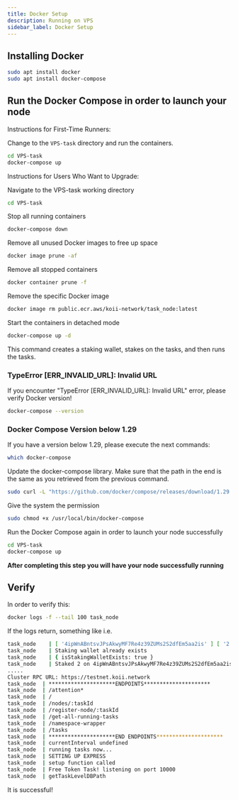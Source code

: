 ```yaml
---
title: Docker Setup
description: Running on VPS
sidebar_label: Docker Setup
---
```


## **Installing Docker**

```sh
sudo apt install docker
sudo apt install docker-compose
```

## Run the Docker Compose in order to launch your node

Instructions for First-Time Runners:

Change to the `VPS-task` directory and run the containers.

```sh
cd VPS-task
docker-compose up
```

Instructions for Users Who Want to Upgrade:

Navigate to the VPS-task working directory

```sh
cd VPS-task
```

Stop all running containers

```sh
docker-compose down
```

Remove all unused Docker images to free up space

```sh
docker image prune -af
```

Remove all stopped containers

```sh
docker container prune -f
```

Remove the specific Docker image

```sh
docker image rm public.ecr.aws/koii-network/task_node:latest
```

Start the containers in detached mode

```sh
docker-compose up -d
```

This command creates a staking wallet, stakes on the tasks, and then runs the tasks.

### TypeError [ERR_INVALID_URL]: Invalid URL

If you encounter "TypeError [ERR_INVALID_URL]: Invalid URL" error, please verify Docker version!

```sh
docker-compose --version
```

### Docker Compose Version below 1.29

If you have a version below 1.29, please execute the next commands:

```sh
which docker-compose
```

Update the docker-compose library. Make sure that the path in the end is the same as you retrieved from the previous command.

```sh
sudo curl -L "https://github.com/docker/compose/releases/download/1.29.2/docker-compose-$(uname -s)-$(uname -m)" -o /usr/local/bin/docker-compose
```

Give the system the permission

```sh
sudo chmod +x /usr/local/bin/docker-compose
```

Run the Docker Compose again in order to launch your node successfully

```sh
cd VPS-task
docker-compose up
```

**After completing this step you will have your node successfully running**

## Verify

In order to verify this:

```sh
docker logs -f --tail 100 task_node
```

If the logs return, something like i.e.

```sh
task_node    | [ '4ipWnABntsvJPsAkwyMF7Re4z39ZUMs2S2dfEm5aa2is' ] [ '2' ]
task_node    | Staking wallet already exists
task_node    | { isStakingWalletExists: true }
task_node    | Staked 2 on 4ipWnABntsvJPsAkwyMF7Re4z39ZUMs2S2dfEm5aa2is
.....
Cluster RPC URL: https://testnet.koii.network
task_node  | *********************ENDPOINTS*********************
task_node  | /attention*
task_node  | /
task_node  | /nodes/:taskId
task_node  | /register-node/:taskId
task_node  | /get-all-running-tasks
task_node  | /namespace-wrapper
task_node  | /tasks
task_node  | *********************END ENDPOINTS*********************
task_node  | currentInterval undefined
task_node  | running tasks now...
task_node  | SETTING UP EXPRESS
task_node  | setup function called
task_node  | Free Token Task! listening on port 10000
task_node  | getTaskLevelDBPath
```

It is successful!
